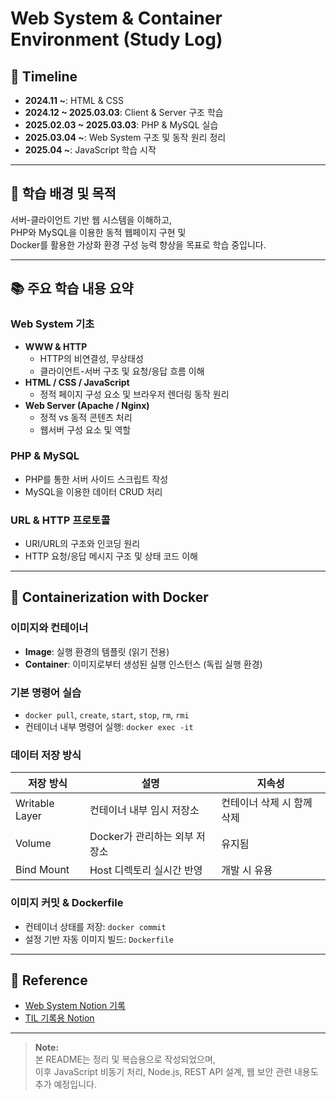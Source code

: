 # Web System & Container Environment (Study Log)

## 📅 Timeline
- **2024.11 ~**: HTML & CSS
- **2024.12 ~ 2025.03.03**: Client & Server 구조 학습
- **2025.02.03 ~ 2025.03.03**: PHP & MySQL 실습
- **2025.03.04 ~**: Web System 구조 및 동작 원리 정리
- **2025.04 ~**: JavaScript 학습 시작

---

## 🎯 학습 배경 및 목적
서버-클라이언트 기반 웹 시스템을 이해하고,  
PHP와 MySQL을 이용한 동적 웹페이지 구현 및  
Docker를 활용한 가상화 환경 구성 능력 향상을 목표로 학습 중입니다.

---

## 📚 주요 학습 내용 요약

### Web System 기초
- **WWW & HTTP**
  - HTTP의 비연결성, 무상태성
  - 클라이언트-서버 구조 및 요청/응답 흐름 이해
- **HTML / CSS / JavaScript**
  - 정적 페이지 구성 요소 및 브라우저 렌더링 동작 원리
- **Web Server (Apache / Nginx)**
  - 정적 vs 동적 콘텐츠 처리
  - 웹서버 구성 요소 및 역할

### PHP & MySQL
- PHP를 통한 서버 사이드 스크립트 작성
- MySQL을 이용한 데이터 CRUD 처리

### URL & HTTP 프로토콜
- URI/URL의 구조와 인코딩 원리
- HTTP 요청/응답 메시지 구조 및 상태 코드 이해

---

## 🐳 Containerization with Docker

### 이미지와 컨테이너
- **Image**: 실행 환경의 템플릿 (읽기 전용)
- **Container**: 이미지로부터 생성된 실행 인스턴스 (독립 실행 환경)

### 기본 명령어 실습
- `docker pull`, `create`, `start`, `stop`, `rm`, `rmi`
- 컨테이너 내부 명령어 실행: `docker exec -it`

### 데이터 저장 방식
| 저장 방식 | 설명 | 지속성 |
|-----------|------|--------|
| Writable Layer | 컨테이너 내부 임시 저장소 | 컨테이너 삭제 시 함께 삭제 |
| Volume | Docker가 관리하는 외부 저장소 | 유지됨 |
| Bind Mount | Host 디렉토리 실시간 반영 | 개발 시 유용 |

### 이미지 커밋 & Dockerfile
- 컨테이너 상태를 저장: `docker commit`
- 설정 기반 자동 이미지 빌드: `Dockerfile`

---

## 🔗 Reference
- [Web System Notion 기록](https://www.notion.so/1-Web-system-1adb6d9c51e280b3817bc6d12b77d71d?pvs=4)
- [TIL 기록용 Notion](https://www.notion.so/TIL-16c59b1929de800f8638c1ba8c5140b6?pvs=4)

---

> **Note:**  
> 본 README는 정리 및 복습용으로 작성되었으며,  
> 이후 JavaScript 비동기 처리, Node.js, REST API 설계, 웹 보안 관련 내용도 추가 예정입니다.
